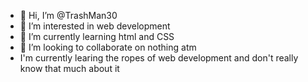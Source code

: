 - 👋 Hi, I’m @TrashMan30
- 👀 I’m interested in web development
- 🌱 I’m currently learning html and CSS
- 💞️ I’m looking to collaborate on nothing atm
-    I'm currently learing the ropes of web development and don't really know that much about it

<!---
TrashMan30/TrashMan30 is a ✨ special ✨ repository because its `README.md` (this file) appears on your GitHub profile.
You can click the Preview link to take a look at your changes.
--->
